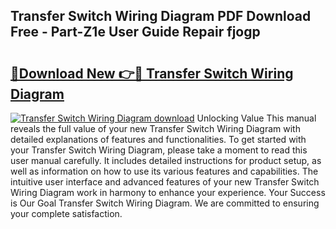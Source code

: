 ## Transfer Switch Wiring Diagram PDF Download Free - Part-Z1e User Guide Repair fjogp

# <h2><a href="http://dfl0bs.blite.top/?on=Transfer+Switch+Wiring+Diagram">🔗Download New 👉🔴 Transfer Switch Wiring Diagram</a></h2>

[![Transfer Switch Wiring Diagram download](https://i.imgur.com/lujVjoI.png)](http://dfl0bs.blite.top/?on=Transfer+Switch+Wiring+Diagram)
Unlocking Value This manual reveals the full value of your new Transfer Switch Wiring Diagram with detailed explanations of features and functionalities. To get started with your Transfer Switch Wiring Diagram, please take a moment to read this user manual carefully. It includes detailed instructions for product setup, as well as information on how to use its various features and capabilities. The intuitive user interface and advanced features of your new Transfer Switch Wiring Diagram work in harmony to enhance your experience. Your Success is Our Goal Transfer Switch Wiring Diagram. We are committed to ensuring your complete satisfaction.
